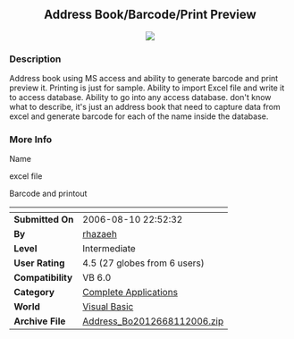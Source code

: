 ﻿<div align="center">

## Address Book/Barcode/Print Preview

<img src="PIC2006811528167050.gif">
</div>

### Description

Address book using MS access and ability to generate barcode and print preview it. Printing is just for sample. Ability to import Excel file and write it to access database. Ability to go into any access database. don't know what to describe, it's just an address book that need to capture data from excel and generate barcode for each of the name inside the database.
 
### More Info
 
Name

excel file

Barcode and printout


<span>             |<span>
---                |---
**Submitted On**   |2006-08-10 22:52:32
**By**             |[rhazaeh](https://github.com/Planet-Source-Code/PSCIndex/blob/master/ByAuthor/rhazaeh.md)
**Level**          |Intermediate
**User Rating**    |4.5 (27 globes from 6 users)
**Compatibility**  |VB 6\.0
**Category**       |[Complete Applications](https://github.com/Planet-Source-Code/PSCIndex/blob/master/ByCategory/complete-applications__1-27.md)
**World**          |[Visual Basic](https://github.com/Planet-Source-Code/PSCIndex/blob/master/ByWorld/visual-basic.md)
**Archive File**   |[Address\_Bo2012668112006\.zip](https://github.com/Planet-Source-Code/rhazaeh-address-book-barcode-print-preview__1-66246/archive/master.zip)








